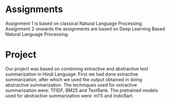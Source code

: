 # Assignments
Assignment 1 is based on classical Natural Language Processing.
Assignment 2 onwards the assignments are based on Deep Learning Based Natural Language Processing.

# Project
Our project was based on combining extractive and abstractive text summarization in Hindi Language.
First we had done extractive summarization, after which we used the output obtained in doing abstractive summarization.
The techniques used for extractive summarization were: TFIDF, BM25 and TextRank.
The pretrained models used for abstractive summarization were: mT5 and IndicBart.
